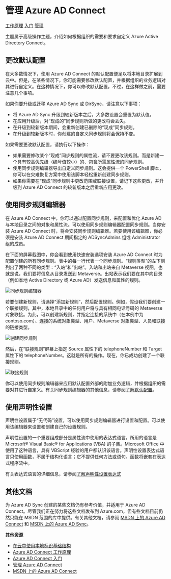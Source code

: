 <properties 
	pageTitle="管理 Azure AD Connect" 
	description="了解如何扩展 Azure AD Connect 的默认配置和操作任务。" 
	services="active-directory" 
	documentationCenter="" 
	authors="billmath" 
	manager="terrylan" 
	editor="lisatoft"/>

<tags 
	ms.service="active-directory" 
	ms.date="04/02/2015"
	wacn.date="06/16/2015"/>

# 管理 Azure AD Connect 


<div>
<a href="/documentation/articles/active-directory-aadconnect/>简介</a> <a href="/documentation/articles/active-directory-aadconnect-how-it-works/">工作原理</a> <a href="/documentation/articles/active-directory-aadconnect-get-started/">入门</a> <a href="/documentation/articles/active-directory-aadconnect-get-manage/">管理</a></div>


主题属于高级操作主题，介绍如何根据组织的需要和要求自定义 Azure Active Directory Connect。

## 更改默认配置  

在大多数情况下，使用 Azure AD Connect 的默认配置便足以将本地目录扩展到云中。但是，在某些情况下，你可能需要修改默认配置，并根据组织的业务逻辑对其进行自定义。在这种情况下，你可以修改默认配置，不过，在这样做之前，需要注意几个事项。

如果你要升级或迁移 Azure AD Sync 或 DirSync，请注意以下事项：

- 将 Azure AD Sync 升级到较新版本之后，大多数设置会重置为默认值。
- 在应用升级后，对“现成的”同步规则所做的更改将会丢失。
- 在升级到较新版本期间，会重新创建已删除的“现成”同步规则。
- 在升级到较新版本时，你创建的自定义同步规则将会保持不变。

如果需要更改默认配置，请执行以下操作：

- 如果需要修改某个“现成”同步规则的属性流，请不要更改该规则。而是新建一个具有较高优先级（编号值较小）的、包含所需属性流的同步规则。
- 使用同步规则编辑器导出自定义同步规则。这会提供一个 PowerShell 脚本，你可以在灾难恢复方案中使用该脚本轻松重新创建同步规则。
- 如果你需要在“现成”同步规则中更改范围或联接设置，请记下这些更改，并升级到 Azure AD Connect 的较新版本之后重新应用更改。

## 使用同步规则编辑器

在 Azure AD Connect 中，你可以通过配置同步规则，来配置和优化 Azure AD 与本地目录之间的对象和属性流。可以使用同步规则编辑器配置同步规则。当你安装 Azure AD Connect 时，将会安装同步规则编辑器。若要使用该编辑器，你必须是安装 Azure AD Connect 期间指定的 ADSyncAdmins 组或 Administrator 组的成员。

在下面的屏幕截图中，你会看到使用快速安装选项安装 Azure AD Connect 时为配置创建的所有同步规则。表中的每一行代表一个同步规则。“规则类型”的左下侧列出了两种不同的类型：“入站”和“出站”。入站和出站来自 Metaverse 视图。也就是说，我们要将信息从目录发送到 Metaverse。出站表示我们要在其中向目录（例如本地 Active Directory 或 Azure AD）发送信息和属性的规则。

![同步规则编辑器](./media/active-directory-aadconnect-manage/Synch_Rule.png)


若要创建新规则，请选择“添加新规则”，然后配置规则。例如，假设我们要创建一个联接规则，其中，本地目录中的任何用户将与具有相同电话号码的 Metaverse 对象联接。为此，可以创建新规则，并指定连接的系统中（在本例中为 contoso.com）、连接的系统对象类型、用户、Metaverse 对象类型、人员和联接的链接类型。 

![创建同步规则](./media/active-directory-aadconnect-manage/synch2.png)



然后，在“联接规则”屏幕上指定 Source 属性下的 telephoneNumber 和 Target 属性下的 telephoneNumber。这就是所有的操作。现在，你已成功创建了一个联接规则。

![联接规则](./media/active-directory-aadconnect-manage/synch3.png)


你可以使用同步规则编辑器来应用默认配置外部的附加业务逻辑，并根据组织的需要对其进行自定义。有关同步规则编辑器的其他信息，请参阅[了解默认配置](https://msdn.microsoft.com/zh-cn/library/azure/dn800963.aspx)。


## 使用声明性设置 
声明性设置属于“无代码”设置，可以使用同步规则编辑器进行设置和配置。可以使用该编辑器来设置和创建自己的设置规则。

声明性设置的一个重要组成部分是属性流中使用的表达式语言。所用的语言是 Microsoft® Visual Basic® for Applications (VBA) 的子集。Microsoft Office 中使用了这种语言，具有 VBScript 经验的用户都认识该语言。声明性设置表达式语言只使用函数，不属于结构化语言；它不提供任何方法或语句。函数将嵌套在表达式程序流中。

有关表达式语言的详细信息，请参阅[了解声明性设置表达式](https://msdn.microsoft.com/zh-cn/library/azure/dn801048.aspx)

## 其他文档  

为 Azure AD Sync 创建的某些文档仍有参考价值，并适用于 Azure AD Connect。尽管我们正在努力将这些文档发布到 Azure.com，但有些文档目前仍然只能在 MSDN 范围的库中提供。有关其他文档，请参阅 [MSDN 上的 Azure AD Connect](https://msdn.microsoft.com/zh-cn/library/azure/dn832695.aspx) 和 [MSDN 上的 Azure AD Sync](https://msdn.microsoft.com/zh-cn/library/azure/dn790204.aspx)。

**其他资源**

* [在云中使用本地标识基础结构](/documentation/articles/active-directory-aadconnect-whatis)
* [Azure AD Connect 工作原理](/documentation/articles/active-directory-aadconnect-how-it-works)
* [Azure AD Connect 入门](/documentation/articles/active-directory-aadconnect-getstarted)
* [管理 Azure AD Connect](/documentation/articles/active-directory-aadconnect-manage)
* [MSDN 上的 Azure AD Connect](https://msdn.microsoft.com/zh-cn/library/azure/dn832695.aspx)

<!---HONumber=60-->
